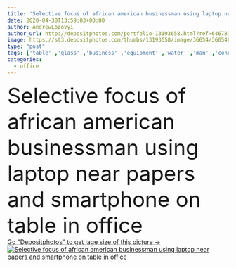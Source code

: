 ```yaml
---
title: 'Selective focus of african american businessman using laptop near papers and smartphone on table in office '
date: 2020-04-30T13:59:03+00:00
author: AndrewLozovyi
author_url: http://depositphotos.com/portfolio-13193658.html?ref=64678756
image: https://st3.depositphotos.com/thumbs/13193658/image/36654/366548498/api_thumb_450.jpg?forcejpeg=true
type: "post"
tags: ['table' ,'glass' ,'business' ,'equipment' ,'water' ,'man' ,'connection' ,'technology' ,'drink' ,'corporate' ,'office' ,'beverage' ,'communication' ,'wireless' ,'working' ,'work' ,'businessman' ,'indoors' ,'profession' ,'executive' ,'handsome' ,'workplace' ,'workspace' ,'documents' ,'papers' ,'use' ,'computers' ,'smartphone' ,'laptops' ,'clipboard' ,'charts' ,'gadgets' ,'graphs' ,'analytics' ,'professional occupation' ,'copy space' ,'one person' ,'selective focus' ,'young adult' ,'african american' ,'formal wear' ,'blank screen' ,'black man' ,'digital devices' ]
categories: 
  - office
---
```

<div aling="center">
            <font size="60"> Selective focus of african american businessman using laptop near papers and smartphone on table in office</font>   
</div>
<div>
    <a href='https://depositphotos.com/366548498/stock-photo-selective-focus-african-american-businessman.html?ref=64678756' target=_blank > Go "Depositphotos" to get lage size of this picture ->
        <img href='https://depositphotos.com/366548498/stock-photo-selective-focus-african-american-businessman.html?ref=64678756' src='https://st3.depositphotos.com/13193658/36654/i/950/depositphotos_366548498-stock-photo-selective-focus-african-american-businessman.jpg?forcejpeg=true' alt='Selective focus of african american businessman using laptop near papers and smartphone on table in office' >
    </a>
</div>

